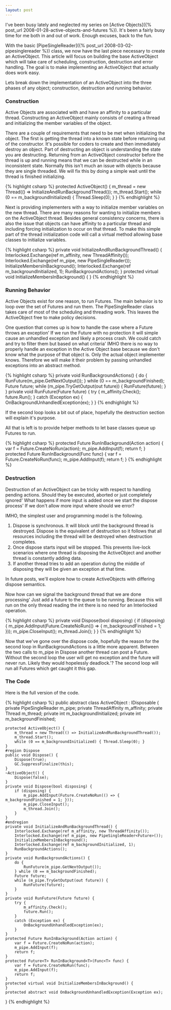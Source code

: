 ```yaml
---
layout: post
---
```

I've been busy lately and neglected my series on [Active Objects]({% post_url 2008-01-28-active-objects-and-futures %}). It's been a fairly busy time for me both in and out of work.  Enough excuses, back to the fun.

With the basic [PipeSingleReader]({% post_url 2008-03-02-pipesinglereader %}) class, we now have the last piece necessary to create an ActiveObject. This article will focus on building the base ActiveObject which will take care of scheduling, construction, destruction and error handling. The goal is to make implementing an ActiveObject that actually does work easy.

Lets break down the implementation of an ActiveObject into the three phases of any object; construction, destruction and running behavior.

### Construction

Active Objects are associated with and have an affinity to a particular thread. Constructing an ActiveObject mainly consists of creating a thread and initializing the member variables of the object.

There are a couple of requirements that need to be met when initializing the object. The first is getting the thread into a known state before returning out of the constructor. It's possible for coders to create and then immediately destroy an object. Part of destructing an object is understanding the state you are destructing. Returning from an ActiveObject constructor before the thread is up and running means that we can be destructed while in an inconsistent state. Normally this isn't much an issue with objects because they are single threaded. We will fix this by doing a simple wait until the thread is finished initializing.

    
{% highlight csharp %}
protected ActiveObject() {
    m_thread = new Thread(() => InitializeAndRunBackgroundThread());
    m_thread.Start();
    while (0 == m_backgroundInitialized) { Thread.Sleep(0); }
}
{% endhighlight %}

Next is providing implementers with a way to initialize member variables on the new thread. There are many reasons for wanting to initialize members on the ActiveObject thread. Besides general consistency concerns, there is also the issue that objects can have affinity to a particular thread and including forcing initialization to occur on that thread. To make this simple part of the thread initialization code will call a virtual method allowing base classes to initialize variables.

    
{% highlight csharp %}
private void InitializeAndRunBackgroundThread() {
    Interlocked.Exchange(ref m_affinity, new ThreadAffinity());
    Interlocked.Exchange(ref m_pipe, new PipeSingleReader<Future>());
    InitializeMembersInBackground();
    Interlocked.Exchange(ref m_backgroundInitialized, 1);
    RunBackgroundActions();
}
protected virtual void InitializeMembersInBackground() {
}
{% endhighlight %}

### Running Behavior

Active Objects exist for one reason, to run Futures. The main behavior is to loop over the set of Futures and run them. The PipeSingleReader class takes care of most of the scheduling and threading work. This leaves the ActiveObject free to make policy decisions.

One question that comes up is how to handle the case where a Future throws an exception' If we run the Future with no protection it will simple cause an unhandled exception and likely a process crash. We could catch and try to filter them but based on what criteria' IMHO there is no way to properly handle an exception in the Active Object base because we don't know what the purpose of that object is. Only the actual object implementer knows.  Therefore we will make it their problem by passing unhandled exceptions into an abstract method.

{% highlight csharp %}
private void RunBackgroundActions() {
    do {
        RunFuture(m_pipe.GetNextOutput());
    } while (0 == m_backgroundFinished);
    Future future;
    while (m_pipe.TryGetOutput(out future)) {
        RunFuture(future);
    }
}
private void RunFuture(Future future) {
    try {
        m_affinity.Check();
        future.Run();
    }
    catch (Exception ex) {
        OnBackgroundUnhandledException(ex);
    }
}
{% endhighlight %}

If the second loop looks a bit out of place, hopefully the destruction section will explain it's purpose.

All that is left is to provide helper methods to let base classes queue up Futures to run.

{% highlight csharp %}
protected Future RunInBackground(Action action) {
    var f = Future.CreateNoRun(action);
    m_pipe.AddInput(f);
    return f;
}
protected Future<T> RunInBackground<T>(Func<T> func) {
    var f = Future.CreateNoRun(func);
    m_pipe.AddInput(f);
    return f;
}
{% endhighlight %}

### Destruction

Destruction of an ActiveObject can be tricky with respect to handling pending actions. Should they be executed, aborted or just completely ignored' What happens if more input is added once we start the dispose process' If we don't allow more input where should we error?

IMHO, the simplest user and programming model is the following.

  1. Dispose is synchronous. It will block until the background thread is destroyed. Dispose is the equivalent of destruction so it follows that all resources including the thread will be destroyed when destruction completes.
  2. Once dispose starts input will be stopped. This prevents live-lock scenarios where one thread is disposing the ActiveObject and another thread is constantly adding data.
  3. If another thread tries to add an operation during the middle of disposing they will be given an exception at that time.

In future posts, we'll explore how to create ActiveObjects with differing dispose semantics.

Now how can we signal the background thread that we are done processing' Just add a future to the queue to be running. Because this will run on the only thread reading the int there is no need for an Interlocked operation.  
    
{% highlight csharp %}
private void Dispose(bool disposing) {
    if (disposing) {
        m_pipe.AddInput(Future.CreateNoRun(() => { m_backgroundFinished = 1; }));
        m_pipe.CloseInput();
        m_thread.Join();
    }
}
{% endhighlight %}

Now that we've gone over the dispose code, hopefully the reason for the second loop in RunBackgroundActions is a little more apparent. Between the two calls to m_pipe in Dispose another thread can post a Future. Without the second loop the user will get no exception and the future will never run. Likely they would hopelessly deadlock.'? The second loop will run all Futures which get caught it this gap.

### The Code

Here is the full version of the code.

{% highlight csharp %}
public abstract class ActiveObject :  IDisposable {
    private PipeSingleReader<Future> m_pipe;
    private ThreadAffinity m_affinity;
    private Thread m_thread;
    private int m_backgroundInitialized;
    private int m_backgroundFinished;

    protected ActiveObject() {
        m_thread = new Thread(() => InitializeAndRunBackgroundThread());
        m_thread.Start();
        while (0 == m_backgroundInitialized) { Thread.Sleep(0); }
    }
    #region Dispose
    public void Dispose() {
        Dispose(true);
        GC.SuppressFinalize(this);
    }
    ~ActiveObject() {
        Dispose(false);
    }
    private void Dispose(bool disposing) {
        if (disposing) {
            m_pipe.AddInput(Future.CreateNoRun(() => { m_backgroundFinished = 1; }));
            m_pipe.CloseInput();
            m_thread.Join();
        }
    }
    #endregion
    private void InitializeAndRunBackgroundThread() {
        Interlocked.Exchange(ref m_affinity, new ThreadAffinity());
        Interlocked.Exchange(ref m_pipe, new PipeSingleReader<Future>());
        InitializeMembersInBackground();
        Interlocked.Exchange(ref m_backgroundInitialized, 1);
        RunBackgroundActions();
    }
    private void RunBackgroundActions() {
        do {
            RunFuture(m_pipe.GetNextOutput());
        } while (0 == m_backgroundFinished);
        Future future;
        while (m_pipe.TryGetOutput(out future)) {
            RunFuture(future);
        }
    }
    private void RunFuture(Future future) {
        try {
            m_affinity.Check();
            future.Run();
        }
        catch (Exception ex) {
            OnBackgroundUnhandledException(ex);
        }
    }
    protected Future RunInBackground(Action action) {
        var f = Future.CreateNoRun(action);
        m_pipe.AddInput(f);
        return f;
    }
    protected Future<T> RunInBackground<T>(Func<T> func) {
        var f = Future.CreateNoRun(func);
        m_pipe.AddInput(f);
        return f;
    }
    protected virtual void InitializeMembersInBackground() {
    }
    protected abstract void OnBackgroundUnhandledException(Exception ex);
}
{% endhighlight %}
